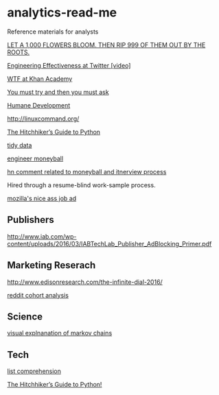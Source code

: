 # analytics-read-me
Reference materials for analysts


[LET A 1,000 FLOWERS BLOOM. THEN RIP 999 OF THEM OUT BY THE ROOTS.](http://www.gigamonkeys.com/flowers/)

[Engineering Effectiveness at Twitter [video]](https://www.youtube.com/watch?v=8IyXcLFO9ns&feature=youtu.be)

[WTF at Khan Academy](https://medium.com/@mroth/wtf-just-happened-at-khan-academy-a840612930b#.lluagk8rt)

[You must try and then you must ask](https://blogs.akamai.com/2013/10/you-must-try-and-then-you-must-ask.html)

[Humane Development](https://ernie.io/2014/12/17/humane-development/)

http://linuxcommand.org/

[The Hitchhiker’s Guide to Python](http://docs.python-guide.org/en/latest/)

[tidy data](https://www.jstatsoft.org/article/view/v059i10)

[engineer moneyball](http://danluu.com/programmer-moneyball/)

[hn comment related to moneyball and itnerview process](https://news.ycombinator.com/item?id=7260087)

Hired through a resume-blind work-sample process.

[mozilla's nice ass job ad](https://medium.com/come-in-we-re-hiring/mozilla-s-nearly-flawless-job-ad-and-why-5b11b3e0489#.o1msxs1t8)

## Publishers

http://www.iab.com/wp-content/uploads/2016/03/IABTechLab_Publisher_AdBlocking_Primer.pdf

## Marketing Reserach

http://www.edisonresearch.com/the-infinite-dial-2016/

[reddit cohort analysis](http://arxiv.org/pdf/1603.07025v1.pdf)

## Science

[visual explnanation of markov chains](http://setosa.io/blog/2014/07/26/markov-chains/)

## Tech

[list comprehension](https://gist.github.com/bearfrieze/a746c6f12d8bada03589)

[The Hitchhiker’s Guide to Python!](http://docs.python-guide.org/en/latest/)

